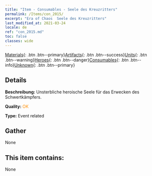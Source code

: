 ```yaml
---
title: "Item - Consumables - Seele des Kreuzritters"
permalink: /Items/con_2015/
excerpt: "Era of Chaos  Seele des Kreuzritters"
last_modified_at: 2021-03-24
locale: de
ref: "con_2015.md"
toc: false
classes: wide
---
```

 [Materials](/de/Items/){: .btn .btn--primary}[Artifacts](/de/Items/Artifacts/){: .btn .btn--success}[Units](/de/Items/Units/){: .btn .btn--warning}[Heroes](/de/Items/Heroes/){: .btn .btn--danger}[Consumables](/de/Items/Consumables/){: .btn .btn--info}[Unknown](/de/Items/Unknown/){: .btn .btn--primary}

## Details
 **Beschreibung:** Unsterbliche heroische Seele für das Erwecken des Schwertkämpfers.

 **Quality:** <span style="color: #FF8C00">OK</span>

 **Type:** Event related

## Gather

  None

## This item contains:

  None

